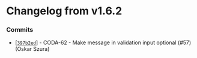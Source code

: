 # Changelog from v1.6.2
### Commits
* [[`397b2ed`](http://github.com/coda-it/graphen/commit/397b2ed283742c36b62ac1306816ce6e24ca2807)] - CODA-62 - Make message in validation input optional (#57) (Oskar Szura)